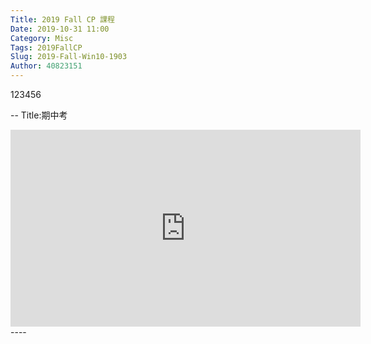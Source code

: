 ```yaml
---
Title: 2019 Fall CP 課程
Date: 2019-10-31 11:00
Category: Misc
Tags: 2019FallCP
Slug: 2019-Fall-Win10-1903
Author: 40823151
---
```


123456


--
Title:期中考

<iframe width="560" height="315" src="https://www.youtube.com/embed/1RVHCYpSLkY" frameborder="0" allow="accelerometer; autoplay; encrypted-media; gyroscope; picture-in-picture" allowfullscreen></iframe>
----